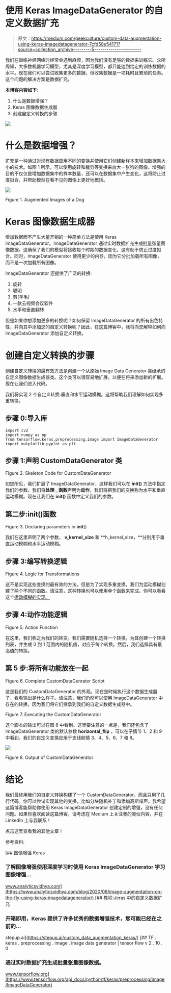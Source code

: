 # 使用 Keras ImageDataGenerator 的自定义数据扩充

> 原文：<https://medium.com/geekculture/custom-data-augmentation-using-keras-imagedatagenerator-7cfd58e54171?source=collection_archive---------5----------------------->

我们在训练神经网络时经常会遇到麻烦，因为我们没有足够的数据来训练它。众所周知，大多数机器学习模型，尤其是深度学习模型，都只能达到给定的训练数据的水平。现在我们可以尝试收集更多的数据，但收集数据是一项耗时且繁琐的任务。这个问题的解决方案是数据扩充。

**本博客内容如下:**

1.  什么是数据增强？
2.  Keras 图像数据生成器
3.  创建自定义转换的步骤

![](img/2ac34b9bfe5540309a1d1bd379cee508.png)

# 什么是数据增强？

扩充是一种通过对现有数据应用不同的变换并使用它们创建新样本来增加数据集大小的技术。如图 1 所示，可以使用旋转和裁剪等变换来放大一张狗的图像。增强的目的不仅仅是增加数据集中的样本数量，还可以在数据集中产生变化，这将防止过度拟合，并帮助模型在看不见的图像上更好地概括。

![](img/b8658f3cfecb180df46d89478d50fd0e.png)

Figure 1\. Augmented Images of a Dog

# Keras 图像数据生成器

增加数据而不产生大量开销的一种简单方法是使用 Keras ImageDataGenerator。ImageDataGenerator 通过实时数据扩充生成批量张量图像数据。这确保了我们的模型将接收每个时期的数据变化，这有助于防止过度拟合。同时，ImageDataGenerator 使用更少的内存，因为它分批加载所有图像，而不是一次加载所有图像。

ImageDataGenerator 还提供了广泛的转换:

1.  旋转
2.  聪明
3.  剪(羊毛)
4.  一款云视频会议软件
5.  水平和垂直翻转

但是如果你想添加更多的转换呢？如何保留 ImageDataGenerator 的所有出色特性，并向其中添加您的自定义转换呢？因此，在这篇博客中，我将向您解释如何向 ImageDataGenerator 添加自定义转换。

# 创建自定义转换的步骤

创建自定义转换的最有效方法是创建一个从原始 Image Data Generator 类继承的自定义图像数据生成器类。这个类可以很容易地扩展，以便在将来添加新的扩展。现在让我们进入代码。

我们将实现 2 个自定义转换:垂直和水平运动模糊。这将帮助我们理解如何实现多重转换。

## 步骤 0:导入库

```
import cv2
import numpy as np
from tensorflow.keras.preprocessing.image import ImageDataGenerator
import matplotlib.pyplot as plt
```

## 步骤 1:声明 CustomDataGenerator 类

Figure 2\. Skeleton Code for CustomDataGenerator

如您所见，我们扩展了 ImageDataGenerator，这样我们可以在 **__init__()** 方法中指定我们的参数。我们将**处理 _ 函数**声明为**动作**，我们将把我们的变换称为水平和垂直运动模糊。现在让我们在 **__init__()** 函数中定义我们的参数。

## 第二步:__init__()函数

Figure 3\. Declaring parameters in __init__()

我们在这里声明了两个参数， **v_kernel_size** 和 **h_kernel_size，**分别用于垂直运动模糊和水平运动模糊。

## 步骤 3:编写转换逻辑

Figure 4\. Logic for Transformations

这不是实现这些变换的最有效的方法，但是为了实现多重变换，我们为运动模糊创建了两个不同的函数。请注意，这种转换也可以使用单个函数来完成。你可以看看这个[运动模糊的实现。](https://www.geeksforgeeks.org/opencv-motion-blur-in-python/#:~:text=Horizontal%3A,vector%20to%20create%20the%20filter.)

## 步骤 4:动作功能逻辑

Figure 5\. Action Function

在这里，我们称之为我们的转变。我们需要随机选择一个转换，为其创建一个转换列表，并生成 0 到 1 范围内的随机值，对应于每个转换。然后，我们选择具有最高值的转换。

## 第 5 步:将所有功能放在一起

Figure 6\. Complete CustomDataGenrator Script

这是我们的 CustomDataGenerator 的外观。现在是时候执行这个数据生成器了，看看输出是什么样子。请注意，我们仍然可以使用 ImageDataGenerator 中存在的转换，因为我们将它们继承到我们的自定义数据生成器中。

Figure 7\. Executing the CustomDataGenerator

这个脚本的输出可以在图 8 中看到。这里要注意的一点是，我们还包含了 ImageDataGenerator 类的默认参数 **horizontal_flip** ，可以在子情节 1、2 和 9 中看到。我们的自定义变换应用于支线剧情 3、4、5、6、7 和 8。

![](img/11ec3ee8b04e1d65fa4afb6faea5f790.png)

Figure 8\. Output of CustomDataGenerator

# 结论

我们最终用我们的自定义转换构建了一个 CustomDataGenerator，而且只用了几行代码。你可以尝试实现其他的变换，比如分块随机补丁和添加高斯噪声。我希望这篇博客能帮助你使用 Keras ImageDataGenerator 创建定制的增强，没有任何问题。如果你喜欢阅读这篇博客，请考虑在 Medium 上关注我的类似内容，并在 LinkedIn 上与我联系！

点击这里查看我的其他文章！

参考资料:

[](https://www.analyticsvidhya.com/blog/2020/08/image-augmentation-on-the-fly-using-keras-imagedatagenerator/) [## 图像增强 Keras

### 了解图像增强使用深度学习时使用 Keras ImageDataGenerator 学习图像增强…

www.analyticsvidhya.com](https://www.analyticsvidhya.com/blog/2020/08/image-augmentation-on-the-fly-using-keras-imagedatagenerator/) [](https://stepup.ai/custom_data_augmentation_keras/) [## 教程:Jeras 中的自定义数据扩充

### 开箱即用，Keras 提供了许多优秀的数据增强技术，您可能已经在之前的…

stepup.ai](https://stepup.ai/custom_data_augmentation_keras/)  [## TF . keras . preprocessing . image . image data generator | tensor flow v 2 . 10 . 0

### 通过实时数据扩充生成批量张量图像数据。

www.tensorflow.org](https://www.tensorflow.org/api_docs/python/tf/keras/preprocessing/image/ImageDataGenerator)